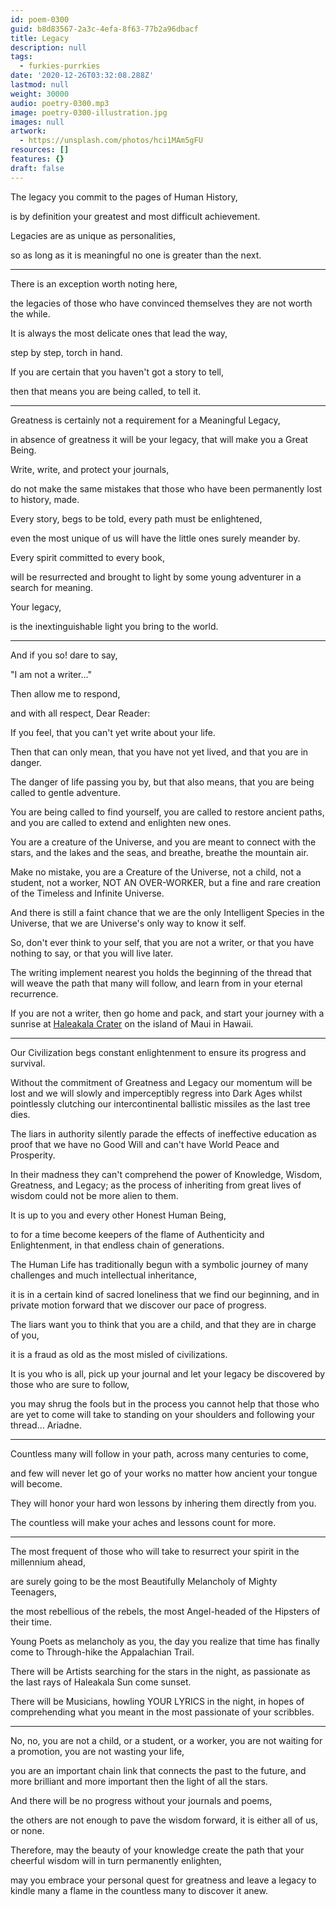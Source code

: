 ```yaml
---
id: poem-0300
guid: b8d83567-2a3c-4efa-8f63-77b2a96dbacf
title: Legacy
description: null
tags:
  - furkies-purrkies
date: '2020-12-26T03:32:08.288Z'
lastmod: null
weight: 30000
audio: poetry-0300.mp3
image: poetry-0300-illustration.jpg
images: null
artwork:
  - https://unsplash.com/photos/hci1MAm5gFU
resources: []
features: {}
draft: false
---
```


The legacy you commit to the pages of Human History,

is by definition your greatest and most difficult achievement.

Legacies are as unique as personalities,

so as long as it is meaningful no one is greater than the next.

---

There is an exception worth noting here,

the legacies of those who have convinced themselves they are not worth the while.

It is always the most delicate ones that lead the way,

step by step, torch in hand.

If you are certain that you haven't got a story to tell,

then that means you are being called, to tell it.

---

Greatness is certainly not a requirement for a Meaningful Legacy,

in absence of greatness it will be your legacy, that will make you a Great Being.

Write, write, and protect your journals,

do not make the same mistakes that those who have been permanently lost to history, made.

Every story, begs to be told, every path must be enlightened,

even the most unique of us will have the little ones surely meander by.

Every spirit committed to every book,

will be resurrected and brought to light by some young adventurer in a search for meaning.

Your legacy,

is the inextinguishable light you bring to the world.

---

And if you so! dare to say,

"I am not a writer..."

Then allow me to respond,

and with all respect, Dear Reader:

If you feel, that you can't yet write about your life.

Then that can only mean, that you have not yet lived, and that you are in danger.

The danger of life passing you by, but that also means, that you are being called to gentle adventure.

You are being called to find yourself, you are called to restore ancient paths, and you are called to extend and enlighten new ones.

You are a creature of the Universe, and you are meant to connect with the stars, and the lakes and the seas, and breathe, breathe the mountain air.

Make no mistake, you are a Creature of the Universe, not a child, not a student, not a worker, NOT AN OVER-WORKER, but a fine and rare creation of the Timeless and Infinite Universe.

And there is still a faint chance that we are the only Intelligent Species in the Universe, that we are Universe's only way to know it self.

So, don't ever think to your self, that you are not a writer, or that you have nothing to say, or that you will live later.

The writing implement nearest you holds the beginning of the thread that will weave the path that many will follow, and learn from in your eternal recurrence.

If you are not a writer, then go home and pack, and start your journey with a sunrise at [Haleakala Crater](https://en.wikipedia.org/wiki/Haleakal%C4%81) on the island of Maui in Hawaii.

---

Our Civilization begs constant enlightenment to ensure its progress and survival.

Without the commitment of Greatness and Legacy our momentum will be lost and we will slowly and imperceptibly regress into Dark Ages whilst pointlessly clutching our intercontinental ballistic missiles as the last tree dies.

The liars in authority silently parade the effects of ineffective education as proof that we have no Good Will and can't have World Peace and Prosperity.

In their madness they can't comprehend the power of Knowledge, Wisdom, Greatness, and Legacy; as the process of inheriting from great lives of wisdom could not be more alien to them.

It is up to you and every other Honest Human Being,

to for a time become keepers of the flame of Authenticity and Enlightenment, in that endless chain of generations.

The Human Life has traditionally begun with a symbolic journey of many challenges and much intellectual inheritance,

it is in a certain kind of sacred loneliness that we find our beginning, and in private motion forward that we discover our pace of progress.

The liars want you to think that you are a child, and that they are in charge of you,

it is a fraud as old as the most misled of civilizations.

It is you who is all, pick up your journal and let your legacy be discovered by those who are sure to follow,

you may shrug the fools but in the process you cannot help that those who are yet to come will take to standing on your shoulders and following your thread... Ariadne.

---

Countless many will follow in your path, across many centuries to come,

and few will never let go of your works no matter how ancient your tongue will become.

They will honor your hard won lessons by inhering them directly from you.

The countless will make your aches and lessons count for more.

---

The most frequent of those who will take to resurrect your spirit in the millennium ahead,

are surely going to be the most Beautifully Melancholy of Mighty Teenagers,

the most rebellious of the rebels, the most Angel-headed of the Hipsters of their time.

Young Poets as melancholy as you, the day you realize that time has finally come to Through-hike the Appalachian Trail.

There will be Artists searching for the stars in the night, as passionate as the last rays of Haleakala Sun come sunset.

There will be Musicians, howling YOUR LYRICS in the night, in hopes of comprehending what you meant in the most passionate of your scribbles.

---

No, no, you are not a child, or a student, or a worker, you are not waiting for a promotion, you are not wasting your life,

you are an important chain link that connects the past to the future, and more brilliant and more important then the light of all the stars.

And there will be no progress without your journals and poems,

the others are not enough to pave the wisdom forward, it is either all of us, or none.

Therefore, may the beauty of your knowledge create the path that your cheerful wisdom will in turn permanently enlighten,

may you embrace your personal quest for greatness and leave a legacy to kindle many a flame in the countless many to discover it anew.
